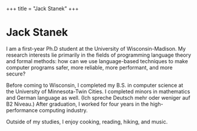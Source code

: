 +++
title = "Jack Stanek"
+++
# Jack Stanek

I am a first-year Ph.D student at the University of Wisconsin-Madison. My
research interests lie primarily in the fields of programming language theory
and formal methods: how can we use language-based techniques to make computer
programs safer, more reliable, more performant, and more secure?

Before coming to Wisconsin, I completed my B.S. in computer science at the
University of Minnesota-Twin Cities. I completed minors in mathematics and
German language as well. (Ich spreche Deutsch mehr oder weniger auf B2 Niveau.)
After graduation, I worked for four years in the high-performance computing
industry.

Outside of my studies, I enjoy cooking, reading, hiking, and music.
